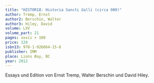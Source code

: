 ```yaml
---
title: "HISTORIÆ: Historia Sancti Galli (circa 900)"
author: Tremp, Ernst
author2: Berschin, Walter
author3: Hiley, David
volume: LXV
volume_part: 21
pages: xxxii + 109
price: 124
isbn13: 978-1-926664-15-6
publisher: IMM
place: Lions Bay, BC
year: 2012
---
```

Essays und Edition von Ernst Tremp, Walter Berschin und David Hiley.
